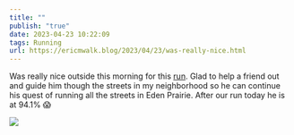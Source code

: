 ```yaml
---
title: ""
publish: "true"
date: 2023-04-23 10:22:09
tags: Running
url: https://ericmwalk.blog/2023/04/23/was-really-nice.html
---
```


Was really nice outside this morning for this [run](http://www.strava.com/activities/8943176493). Glad to help a friend out and guide him though the streets in my neighborhood so he can continue his quest of running all the streets in Eden Prairie. After our run today he is at 94.1% 😱



![](https://ericmwalk.blog/uploads/2023/02f15f2c18.jpg)